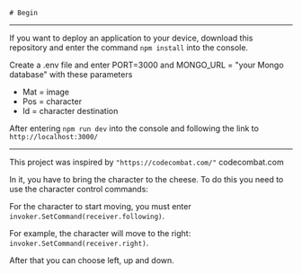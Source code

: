     # Begin

---

If you want to deploy an application to your device, download this repository and enter the command `npm install` into the console.

Create a .env file and enter PORT=3000 and MONGO_URL = "your Mongo database" with these parameters

- Mat = image
- Pos = character
- Id = character destination

After entering `npm run dev` into the console and following the link to `http://localhost:3000/`

---

This project was inspired by `"https://codecombat.com/"` codecombat.com

In it, you have to bring the character to the cheese.
To do this you need to use the character control commands:

For the character to start moving, you must enter `invoker.SetCommand(receiver.following)`.

For example, the character will move to the right: `invoker.SetCommand(receiver.right)`.

After that you can choose left, up and down.
